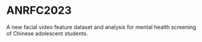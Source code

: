 # ANRFC2023
A new facial video feature dataset and analysis for mental health screening of Chinese adolescent students.
